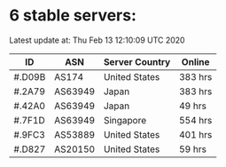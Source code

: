 # 6 stable servers:

Latest update at: Thu Feb 13 12:10:09 UTC 2020

| ID | ASN | Server Country | Online |
| -- | --- | -------------- | ------ |
| #.D09B | AS174 | United States | 383 hrs |
| #.2A79 | AS63949 | Japan | 383 hrs |
| #.42A0 | AS63949 | Japan | 49 hrs |
| #.7F1D | AS63949 | Singapore | 554 hrs |
| #.9FC3 | AS53889 | United States | 401 hrs |
| #.D827 | AS20150 | United States | 59 hrs |

